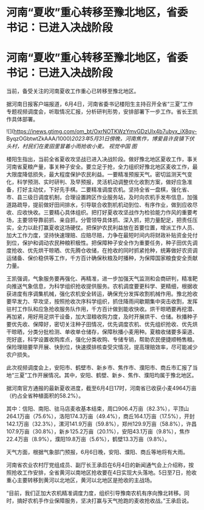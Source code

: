 # 河南“夏收”重心转移至豫北地区，省委书记：已进入决战阶段

# 河南“夏收”重心转移至豫北地区，省委书记：已进入决战阶段

当前，备受关注的河南夏收工作重心已转移至豫北地区。

据河南日报客户端报道，6月4日，河南省委书记楼阳生主持召开全省“三夏”工作专题视频调度会，听取情况汇报，分析研判形势，安排部署下一步工作。省长王凯作具体部署。

![](https://inews.gtimg.com/om_bt/OxrNOTKWzYmvGDzUIx4b7ubyx_iX8qv-
ByqzOGbtwtZkAAA/1000)_2023年5月31日傍晚，河南焦作，博爱县许良镇下伏头村，村民们在麦田里冒着小雨抢收小麦。 视觉中国 图_

楼阳生指出，当前全省夏收攻坚战已进入决战阶段。做好豫北地区夏收工作，事关河南省夏粮产量，事关种子安全。要立足于抢，全力组织好豫北地区麦收工作，最大限度降低损失，最大程度保护农民利益。一要精准预报天气。密切监测天气变化，科学预测、实时研判、及早预报，灵活机动调整优化收割方案，做好应急准备，打好主动仗，下好先手棋。二要精准调度农机。坚持全省一盘棋，强化省、市、县三级日调度机制，合理设置跨区作业服务站，及时向农机手发布信息，加强道路疏导，提前做好田间排水，引导联合收割机机动到位、有序作业，做到应收尽收、应收快收。三要精心具体组织。把打好夏收攻坚战作为检验能力作风的重要考场，主要领导靠前抓、亲自抓，分管领导具体抓、深入抓，把力量配足，把责任压实，全力以赴打赢夏收这场硬仗。把保护农民利益放在首要位置，增派工作人员、加大工作力度，坚持快速理赔、应赔尽赔，力争在最短时间内将财政补贴资金兑付到位，保护和调动农民种粮积极性。把保障种子安全作为重要任务，种子田优先调度抢收、优先烘干晾晒、优先腾仓收储，在抢收的同时抓紧抢种，统筹做好农资调运储备、保价稳供等工作，千方百计确保秋粮及时播种，为保障国家粮食安全贡献力量。

王凯强调，气象服务要再强化、再精准，进一步加强天气监测和会商研判，精准靶向推送气象信息，为科学组织抢收提供服务。农机调度要更科学、更精细，根据收获进度有序调集机械，强化农机安全转运，确保充分发挥收割机械作用。豫北抢收要早发力、早攻坚，按照抢收次序科学组织，抓住降雨间歇期集中突击收割，发挥驻村工作队和应急抢收服务队作用，千方百计做到能收快收。烘干晾晒要再挖潜、再加紧，用好用足烘干设备，加大湿粮收购力度，及时开展烘干、仓储。秋播种子要优先收、保障好，密切关注种子田情况，优先调度农机、优先组织抢收、优先烘干晾晒，分类分批检测、单收单仓储存，保障秋播小麦用种。夏粮收储要多渠道、兜好底，科学设置收购库点，强化分类收购、专储专销，帮助农民便捷顺畅售粮。保险理赔要早开展、快到位，快速摸排核查受灾情况，提高理赔效率，尽可能减少农户损失。

此次视频调度会上，安阳市、鹤壁市、新乡市、焦作市、濮阳市、商丘市汇报了当地“三夏”工作开展情况。其中，安阳、鹤壁、新乡、焦作、濮阳均属于豫北地区。

据河南官方通报的最新夏收进度，截至6月4日17时，河南省已收获小麦4964万亩（约占全省种植面积的58.2%）。

其中：信阳、南阳、驻马店麦收基本结束，周口906.4万亩（82.3%），平顶山264.1万亩（75.6%），洛阳174.3万亩（49.4%），商丘164.1万亩（17.5%），开封142.1万亩（32.3%），漯河141.9万亩（59.8%），郑州129.9万亩（58.8%），许昌107.9万亩（30.8%），新乡125.2万亩（20.1%），安阳43.1万亩（9.8%），焦作22.4万亩（8.9%），濮阳19.8万亩（5.6%），鹤壁13.3万亩（9.8%）。

天气方面，根据气象部门预报，6月6日晚，安阳、濮阳、商丘等地将有大雨。

河南省农业农村厅党组成员、副厅长王承启在6月4日的新闻通气会上介绍称，按照抢收工作安排，全省黄河以南地区抢收要在4日实现大头落地。5日至7日，抢收重心主要转移到黄河以北地区，黄河以北地区是抢收的主战场。

“目前，我们正加大农机精准调度力度，组织引导豫南农机有序向豫北转移。同时，搞好农机手作业保障服务，坚决打赢与天气抢跑的麦收抢收战。”王承启说。

